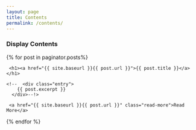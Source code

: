 ```yaml
---
layout: page
title: Contents
permalink: /contents/
---
```


### Display Contents


{% for post in paginator.posts%}
   <article class="post">

     <h1><a href="{{ site.baseurl }}{{ post.url }}">{{ post.title }}</a></h1>

    <!--  <div class="entry">
        {{ post.excerpt }}
      </div>--!>

     <a href="{{ site.baseurl }}{{ post.url }}" class="read-more">Read More</a>
   </article>
{% endfor %}
